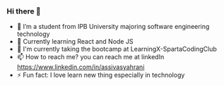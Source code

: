 ### Hi there 👋
- 🔭 I’m a student from IPB University majoring software engineering technology
- 🌱 Currently learning React and Node JS
- 🔭 I'm currently taking the bootcamp at LearningX-SpartaCodingClub
- 📫 How to reach me? you can reach me at linkedIn https://www.linkedin.com/in/assivasyahrani
- ⚡ Fun fact: I love learn new thing especially in technology

<!--
**Assivaa/Assivaa** is a ✨ _special_ ✨ repository because its `README.md` (this file) appears on your GitHub profile.

Here are some ideas to get you started:

- 🔭 I’m currently working on ...
- 🌱 I’m currently learning React and Node JS
- 👯 I’m looking to collaborate on ...
- 🤔 I’m looking for help with ...
- 💬 Ask me about ...
- 📫 How to reach me: ...
- 😄 Pronouns: ...
- ⚡ Fun fact: I love learn new thing especially in technology
-->

